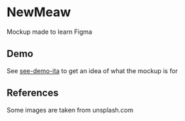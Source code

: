 # NewMeaw
Mockup made to learn Figma

## Demo
See [see-demo-ita](see-demo-ita/) to get an idea of what the mockup is for

## References
Some images are taken from unsplash.com
